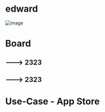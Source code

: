 # edward

![image](https://github.com/alfredtorch/edward/assets/38537119/cfb90137-6b8a-41f8-953e-c9513412943e)


# Board

## ---> 2323

## ---> 2323



# Use-Case - App Store
